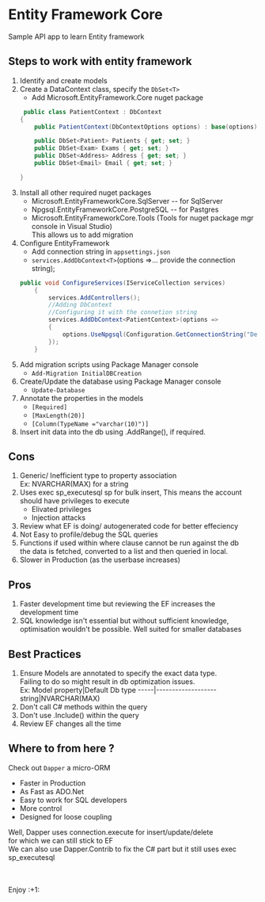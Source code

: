 # Entity Framework Core
Sample API app to learn Entity framework

## Steps to work with entity framework
1. Identify and create models
1. Create a DataContext class, specify the `DbSet<T>`
    * Add Microsoft.EntityFramework.Core nuget package
    ``` C#
     public class PatientContext : DbContext
    {
        public PatientContext(DbContextOptions options) : base(options) { }

        public DbSet<Patient> Patients { get; set; }
        public DbSet<Exam> Exams { get; set; }
        public DbSet<Address> Address { get; set; }
        public DbSet<Email> Email { get; set; }

    }
    ```
1. Install all other required nuget packages
    * Microsoft.EntityFrameworkCore.SqlServer -- for SqlServer
    * Npgsql.EntityFrameworkCore.PostgreSQL -- for Pastgres
    * Microsoft.EntityFrameworkCore.Tools (Tools for nuget package mgr console in Visual Studio)
    <br/>This allows us to add migration
1. Configure EntityFramework
    * Add connection string in `appsettings.json`
    * `services.AddDbContext<T>`(options =>... provide the connection string);
    ``` C#
    public void ConfigureServices(IServiceCollection services)
        {
            services.AddControllers();
            //Adding DbContext
            //Configuring it with the connetion string
            services.AddDbContext<PatientContext>(options =>
            {
                options.UseNpgsql(Configuration.GetConnectionString("DefaultDbConnection"));
            });
        }
    ```
1. Add migration scripts using Package Manager console
    * `Add-Migration InitialDBCreation`
1. Create/Update the database using Package Manager console
    * `Update-Database`
1. Annotate the properties in the models
    * `[Required]`
    * `[MaxLength(20)]`
    * `[Column(TypeName ="varchar(10)")]`
1. Insert init data into the db using <dbContext>.AddRange(<T>), if required.

## Cons
1. Generic/ Inefficient type to property association
   <br/>Ex: NVARCHAR(MAX) for a string
1. Uses exec sp_executesql sp for bulk insert, This means the account should have privileges to execute 
      * Elivated privileges
      * Injection attacks
1. Review what EF is doing/ autogenerated code for better effeciency
1. Not Easy to profile/debug the SQL queries
1. Functions if used within where clause cannot be run against the db
   <br/> the data is fetched, converted to a list and then queried in local.
1. Slower in Production (as the userbase increases)

## Pros
1. Faster development time but reviewing the EF increases the development time
1. SQL knowledge isn't essential but without sufficient knowledge, optimisation wouldn't be possible.
Well suited for smaller databases

## Best Practices
1. Ensure Models are annotated to specify the exact data type.<br/>
   Failing to do so might result in db optimization issues.
   <br/>
   Ex: 
   Model property|Default Db type
   -----|-------------------
   string|NVARCHAR(MAX)
   <br/>
1. Don't call C# methods within the query
1. Don't use .Include() within the query
1. Review EF changes all the time

## Where to from here ?
Check out `Dapper` a micro-ORM
-  Faster in Production<br/>
-  As Fast as ADO.Net<br/>
-  Easy to work for SQL developers<br/>
-  More control
-  Designed for loose coupling

Well, Dapper uses connection.execute for insert/update/delete <br/>
for which we can still stick to EF<br/>
We can also use Dapper.Contrib to fix the C# part but it still uses exec sp_executesql


<br/>
<br/>
Enjoy :+1: 
